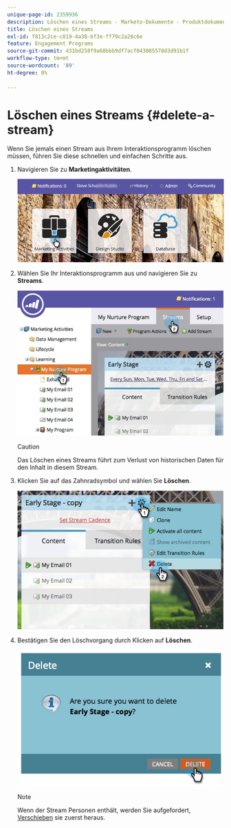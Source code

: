 ```yaml
---
unique-page-id: 2359936
description: Löschen eines Streams - Marketo-Dokumente - Produktdokumentation
title: Löschen eines Streams
exl-id: f813c2ce-c819-4a38-bf3e-ff79c2a28c6e
feature: Engagement Programs
source-git-commit: 431bd258f9a68bbb9df7acf043085578d3d91b1f
workflow-type: tm+mt
source-wordcount: '89'
ht-degree: 0%

---
```


# Löschen eines Streams {#delete-a-stream}

Wenn Sie jemals einen Stream aus Ihrem Interaktionsprogramm löschen müssen, führen Sie diese schnellen und einfachen Schritte aus.

1. Navigieren Sie zu **Marketingaktivitäten**.

   ![](assets/login-marketing-activities-1.png)

1. Wählen Sie Ihr Interaktionsprogramm aus und navigieren Sie zu **Streams**.

   ![](assets/cloneasteam-2.jpg)

   >[!CAUTION]
   >
   >Das Löschen eines Streams führt zum Verlust von historischen Daten für den Inhalt in diesem Stream.

1. Klicken Sie auf das Zahnradsymbol und wählen Sie **Löschen**.

   ![](assets/image2014-9-15-17-3a47-3a27.png)

1. Bestätigen Sie den Löschvorgang durch Klicken auf **Löschen**.

   ![](assets/image2014-9-15-17-3a47-3a31.png)

   >[!NOTE]
   >
   >Wenn der Stream Personen enthält, werden Sie aufgefordert, [Verschieben](/help/marketo/product-docs/core-marketo-concepts/smart-campaigns/program-flow-actions/change-engagement-program-stream.md) sie zuerst heraus.
